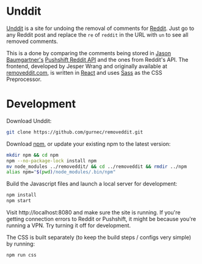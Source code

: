 # Unddit
[Unddit](https://www.unddit.com) is a site for undoing the removal of comments for [Reddit](https://www.reddit.com).
Just go to any Reddit post and replace the `re` of `reddit` in the URL with `un` to see all removed comments.

This is a done by comparing the comments being stored in [Jason Baumgartner's](https://pushshift.io/) [Pushshift Reddit API](https://github.com/pushshift/api) and the ones from Reddit's API. The frontend, developed by Jesper Wrang and originally available at [removeddit.com](https://removeddit.com), is written in [React](https://reactjs.org/) and uses [Sass](https://sass-lang.com/) as the CSS Preprocessor.

# Development
Download Unddit:
```bash
git clone https://github.com/gurnec/removeddit.git
```

Download [npm](https://docs.npmjs.com/downloading-and-installing-node-js-and-npm), or update your existing npm to the latest version:
```bash
mkdir npm && cd npm
npm --no-package-lock install npm
mv node_modules ../removeddit/ && cd ../removeddit && rmdir ../npm
alias npm="$(pwd)/node_modules/.bin/npm"
```

Build the Javascript files and launch a local server for development:
```bash
npm install
npm start
```

Visit http://localhost:8080 and make sure the site is running. If you're getting connection errors to Reddit or Pushshift, it might be because you're running a VPN. Try turning it off for development.

The CSS is built separately (to keep the build steps / configs very simple) by running:
```bash
npm run css
```
